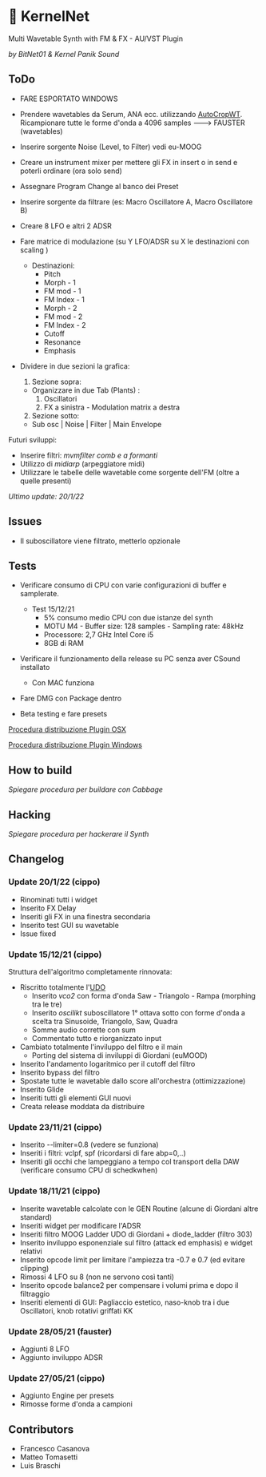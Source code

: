 # 👾 KernelNet
Multi Wavetable Synth with FM & FX - AU/VST Plugin

*by BitNet01 & Kernel Panik Sound*


## ToDo

- FARE ESPORTATO WINDOWS
- Prendere wavetables da Serum, ANA ecc. utilizzando [AutoCropWT](/Tool). Ricampionare tutte le forme d'onda a 4096 samples ---> FAUSTER (wavetables)

- Inserire sorgente Noise (Level, to Filter) vedi eu-MOOG
- Creare un instrument mixer per mettere gli FX in insert o in send e poterli ordinare (ora solo send)
- Assegnare Program Change al banco dei Preset
- Inserire sorgente da filtrare (es: Macro Oscillatore A, Macro Oscillatore B)

- Creare 8 LFO e altri 2 ADSR
- Fare matrice di modulazione (su Y LFO/ADSR su X le destinazioni con scaling )
   - Destinazioni:
      - Pitch
      - Morph - 1
      - FM mod - 1
      - FM Index - 1
      - Morph - 2
      - FM mod - 2
      - FM Index - 2
      - Cutoff
      - Resonance
      - Emphasis

- Dividere in due sezioni la grafica:
  1) Sezione sopra:
    - Organizzare in due Tab (Plants) :
      1) Oscillatori
      2) FX a sinistra - Modulation matrix a destra
  2) Sezione sotto:
    -  Sub osc | Noise | Filter | Main Envelope

Futuri sviluppi:
- Inserire filtri: *mvmfilter comb e a formanti*
- Utilizzo di *midiarp* (arpeggiatore midi)
- Utilizzare le tabelle delle wavetable come sorgente dell'FM (oltre a quelle presenti)

*Ultimo update: 20/1/22*

## Issues
- Il suboscillatore viene filtrato, metterlo opzionale

## Tests
- Verificare consumo di CPU con varie configurazioni di buffer e samplerate.
  - Test 15/12/21
    - 5% consumo medio CPU con due istanze del synth
    - MOTU M4 - Buffer size: 128 samples - Sampling rate: 48kHz
    - Processore: 2,7 GHz Intel Core i5  
    - 8GB di RAM

- Verificare il funzionamento della release su PC senza aver CSound installato
  - Con MAC funziona

- Fare DMG con Package dentro

- Beta testing e fare presets


[Procedura distribuzione Plugin OSX](https://forum.cabbageaudio.com/t/distributing-plugins-on-macos/2274)

[Procedura distribuzione Plugin Windows](https://forum.cabbageaudio.com/t/distributing-plugins-on-windows/2275)


## How to build
*Spiegare procedura per buildare con Cabbage*

## Hacking
*Spiegare procedura per hackerare il Synth*

## Changelog

### Update 20/1/22 (cippo)
- Rinominati tutti i widget
- Inserito FX Delay
- Inseriti gli FX in una finestra secondaria
- Inserito test GUI su wavetable
- Issue fixed

### Update 15/12/21 (cippo)
  Struttura dell'algoritmo completamente rinnovata:

  - Riscritto totalmente l'[UDO](/SynthResources/MainOsc.udo)
    - Inserito *vco2* con forma d'onda Saw - Triangolo - Rampa (morphing tra le tre)
    - Inserito *oscilikt* suboscillatore 1° ottava sotto con forme d'onda a scelta tra Sinusoide, Triangolo, Saw, Quadra
    - Somme audio corrette con sum
    - Commentato tutto e riorganizzato input
  - Cambiato totalmente l'inviluppo del filtro e il main
    - Porting del sistema di inviluppi di Giordani (euMOOD)
  - Inserito l'andamento logaritmico per il cutoff del filtro
  - Inserito bypass del filtro
  - Spostate tutte le wavetable dallo score all'orchestra (ottimizzazione)
  - Inserito Glide
  - Inseriti tutti gli elementi GUI nuovi
  - Creata release moddata da distribuire

### Update 23/11/21 (cippo)

  - Inserito --limiter=0.8 (vedere se funziona)
  - Inseriti i filtri: vclpf, spf (ricordarsi di fare abp=0,..)
  - Inseriti gli occhi che lampeggiano a tempo col transport della DAW (verificare consumo CPU di schedkwhen)

### Update 18/11/21 (cippo)

  - Inserite wavetable calcolate con le GEN Routine (alcune di Giordani altre standard)
  - Inseriti widget per modificare l'ADSR
  - Inseriti filtro MOOG Ladder UDO di Giordani + diode_ladder (filtro 303)
  - Inserito inviluppo esponenziale sul filtro (attack ed emphasis) e widget relativi
  - Inserito opcode limit per limitare l'ampiezza tra -0.7 e 0.7 (ed evitare clipping)
  - Rimossi 4 LFO su 8 (non ne servono così tanti)
  - Inserito opcode balance2 per compensare i volumi prima e dopo il filtraggio
  - Inseriti elementi di GUI: Pagliaccio estetico, naso-knob tra i due Oscillatori, knob rotativi griffati KK

### Update 28/05/21 (fauster)

  - Aggiunti 8 LFO
  - Aggiunto inviluppo ADSR

### Update 27/05/21 (cippo)

  - Aggiunto Engine per presets
  - Rimosse forme d'onda a campioni

## Contributors

- Francesco Casanova
- Matteo Tomasetti
- Luis Braschi

